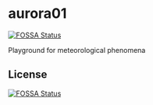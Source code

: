 # aurora01
[![FOSSA Status](https://app.fossa.com/api/projects/git%2Bgithub.com%2FMarkusAGSchmidt%2Faurora01.svg?type=shield)](https://app.fossa.com/projects/git%2Bgithub.com%2FMarkusAGSchmidt%2Faurora01?ref=badge_shield)

Playground for meteorological phenomena


## License
[![FOSSA Status](https://app.fossa.com/api/projects/git%2Bgithub.com%2FMarkusAGSchmidt%2Faurora01.svg?type=large)](https://app.fossa.com/projects/git%2Bgithub.com%2FMarkusAGSchmidt%2Faurora01?ref=badge_large)